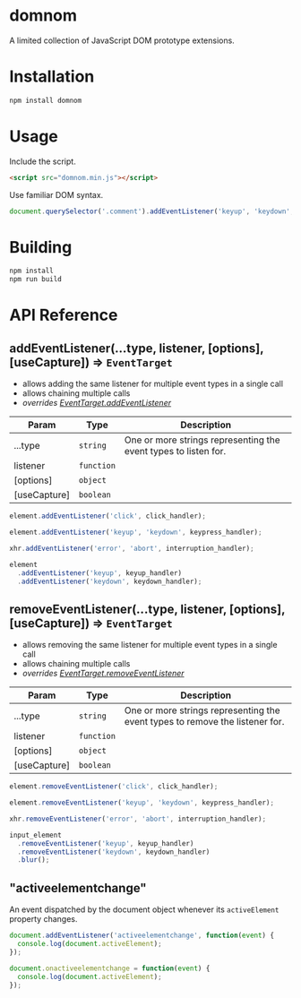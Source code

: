 # domnom
A limited collection of JavaScript DOM prototype extensions.

# Installation
```bash
npm install domnom
```

# Usage
Include the script.

```html
<script src="domnom.min.js"></script>
```
Use familiar DOM syntax.

```javascript
document.querySelector('.comment').addEventListener('keyup', 'keydown', key_handler);
```

# Building
```bash
npm install
npm run build
```

# API Reference

<a name="addEventListener"></a>

## addEventListener(...type, listener, [options], [useCapture]) ⇒ <code>EventTarget</code>
- allows adding the same listener for multiple event types in a single call
- allows chaining multiple calls
- *overrides [EventTarget.addEventListener](https://developer.mozilla.org/en-US/docs/Web/API/EventTarget/addEventListener)*


| Param | Type | Description |
| --- | --- | --- |
| ...type | <code>string</code> | One or more strings representing the event types to listen for. |
| listener | <code>function</code> |  |
| [options] | <code>object</code> |  |
| [useCapture] | <code>boolean</code> |  |

```js
element.addEventListener('click', click_handler);
```
```js
element.addEventListener('keyup', 'keydown', keypress_handler);
```
```js
xhr.addEventListener('error', 'abort', interruption_handler);
```
```js
element
  .addEventListener('keyup', keyup_handler)
  .addEventListener('keydown', keydown_handler);
```
<a name="removeEventListener"></a>

## removeEventListener(...type, listener, [options], [useCapture]) ⇒ <code>EventTarget</code>
- allows removing the same listener for multiple event types in a single call
- allows chaining multiple calls
- *overrides [EventTarget.removeEventListener](https://developer.mozilla.org/en-US/docs/Web/API/EventTarget/removeEventListener)*


| Param | Type | Description |
| --- | --- | --- |
| ...type | <code>string</code> | One or more strings representing the event types to remove the listener for. |
| listener | <code>function</code> |  |
| [options] | <code>object</code> |  |
| [useCapture] | <code>boolean</code> |  |

```js
element.removeEventListener('click', click_handler);
```
```js
element.removeEventListener('keyup', 'keydown', keypress_handler);
```
```js
xhr.removeEventListener('error', 'abort', interruption_handler);
```
```js
input_element
  .removeEventListener('keyup', keyup_handler)
  .removeEventListener('keydown', keydown_handler)
  .blur();
```
<a name="event_activeelementchange"></a>

## "activeelementchange"
An event dispatched by the document object whenever its <code>activeElement</code> property changes.

```js
document.addEventListener('activeelementchange', function(event) {
  console.log(document.activeElement);
});
```
```js
document.onactiveelementchange = function(event) {
  console.log(document.activeElement);
});
```
